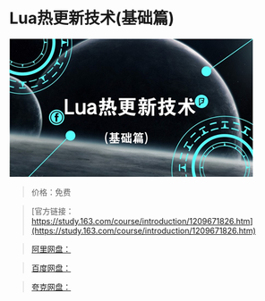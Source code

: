 # Lua热更新技术(基础篇)

![img](../../../assets/study163/free/8d85fe4ccf044fe5afa1878505da1ab7.jpg)

> 价格：免费

> [官方链接：https://study.163.com/course/introduction/1209671826.htm](https://study.163.com/course/introduction/1209671826.htm)

> [阿里网盘：]()

> [百度网盘：]()

> [夸克网盘：]()
